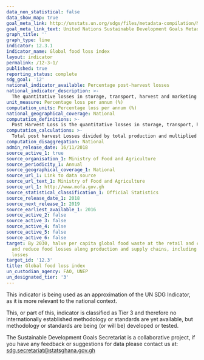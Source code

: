 ```yaml
---
data_non_statistical: false
data_show_map: true
goal_meta_link: http://unstats.un.org/sdgs/files/metadata-compilation/Metadata-Goal-12.pdf
goal_meta_link_text: United Nations Sustainable Development Goals Metadata (pdf 782kB)
graph_title: ''
graph_type: line
indicator: 12.3.1
indicator_name: Global food loss index
layout: indicator
permalink: /12-3-1/
published: true
reporting_status: complete
sdg_goal: '12'
national_indicator_available: Percentage post-harvest losses 
national_indicator_description: >-
  The quantitative losses in storage, transport, harvest and marketing of agricultural produce (crops, livestock, fisheries) incurred after harvest as a percentage of total production.
unit_measure: Percentage loss per annum (%)
computation_units: Percentage loss per annum (%)
national_geographical_coverage: National
computation_definitions: >-
  Post Harvest Loss is the quantitative losses in storage, transport, harvest and marketing of agricultural produce (crops, livestock, fisheries) incurred after harvest.
computation_calculations: >-
  Total post harvest Losses divided by total production and multiplied by 100
computation_disaggregation: National
admin_release_date: 16/11/2018
source_active_1: true
source_organisation_1: Ministry of Food and Agriculture
source_periodicity_1: Annual 
source_geographical_coverage_1: National
source_url_1: Link to data source
source_url_text_1: Ministry of Food and Agriculture
source_url_1: http://www.mofa.gov.gh
source_statistical_classification_1: Official Statistics
source_release_date_1: 2018
source_next_release_1: 2019
source_earliest_available_1: 2016
source_active_2: false
source_active_3: false
source_active_4: false
source_active_5: false
source_active_6: false
target: By 2030, halve per capita global food waste at the retail and consumer levels
  and reduce food losses along production and supply chains, including post-harvest
  losses
target_id: '12.3'
title: Global food loss index
un_custodian_agency: FAO, UNEP
un_designated_tier: '3'
---
```

This indicator is being used as an approximation of the UN SDG Indicator, as it is more relevant to the national context.

This, or part of this, indicator is classified as Tier 3 and therefore no internationally established methodology or standards are yet available, but methodology or standards are being (or will be) developed or tested.

The Sustainable Development Goals Secretariat is a collaborative project, if you have any feedback or suggestions for data please contact us at: sdg.secretariat@statsghana.gov.gh
